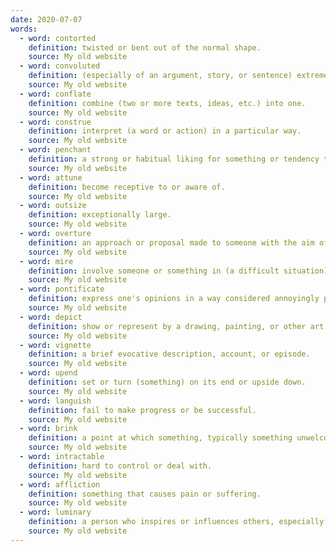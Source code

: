 ```yaml
---
date: 2020-07-07
words:
  - word: contorted
    definition: twisted or bent out of the normal shape.
    source: My old website
  - word: convoluted
    definition: (especially of an argument, story, or sentence) extremely complex and difficult to follow.
    source: My old website
  - word: conflate
    definition: combine (two or more texts, ideas, etc.) into one.
    source: My old website
  - word: construe
    definition: interpret (a word or action) in a particular way.
    source: My old website
  - word: penchant
    definition: a strong or habitual liking for something or tendency to do something. 
    source: My old website
  - word: attune
    definition: become receptive to or aware of. 
    source: My old website
  - word: outsize
    definition: exceptionally large.
    source: My old website
  - word: overture
    definition: an approach or proposal made to someone with the aim of opening negotiations or establishing a relationship.
    source: My old website
  - word: mire
    definition: involve someone or something in (a difficult situation).
    source: My old website
  - word: pontificate
    definition: express one's opinions in a way considered annoyingly pompous and dogmatic.
    source: My old website
  - word: depict
    definition: show or represent by a drawing, painting, or other art form.
    source: My old website
  - word: vignette
    definition: a brief evocative description, account, or episode.
    source: My old website
  - word: upend
    definition: set or turn (something) on its end or upside down.
    source: My old website
  - word: languish
    definition: fail to make progress or be successful.
    source: My old website
  - word: brink
    definition: a point at which something, typically something unwelcome, is about to happen; the verge.
    source: My old website
  - word: intractable
    definition: hard to control or deal with.
    source: My old website
  - word: affliction
    definition: something that causes pain or suffering.
    source: My old website
  - word: luminary
    definition: a person who inspires or influences others, especially one prominent in a particular sphere.
    source: My old website
---
```


